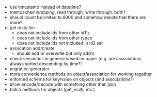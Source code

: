 * use timestamp instead of datetime?
* memcached wrapping, read through, write through, both?
* should count be limited to 6000 and somehow denote that there are more?
* get tests for:
  * does not include ids from other id1's
  * does not include ids from other types
  * does not include ids not included in id2 set
* assocation add/create
  * should add or overwrite but only add's
* check semantics in general based on paper (e.g. are associations always sorted descending by time?)
* migration generator
* more convenience methods on object/association for working together
* enforced schema for key/value on objects (and associations?)
* allow encode/decode with something other than json
* batch methods for objects (get_multi, etc.)
